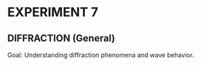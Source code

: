 # EXPERIMENT 7
## DIFFRACTION (General)

Goal: Understanding diffraction phenomena and wave behavior.
